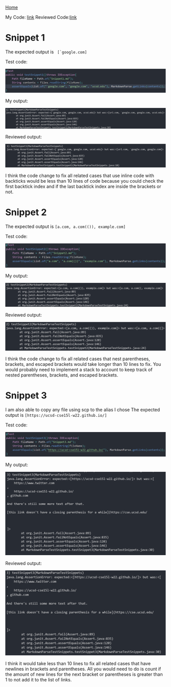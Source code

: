 [Home](https://arl009.github.io/cse15l-lab-reports/)

My Code: [link](https://github.com/arl009/markdown-parse)
Reviewed Code:[link](https://github.com/artballesteros/markdown-parse)

# Snippet 1
The expected output is `` [`google.com]``

Test code:

![image](lab4img7.PNG)

My output:

![image](lab4img1.PNG)

Reviewed output:

![image](lab4img4.PNG)

I think the code change to fix all related cases that use inline code with backticks would be less than 10 lines of code because you could check the first backtick index and if the last backtick index are inside the brackets or not.

# Snippet 2
The expected output is `[a.com, a.com(()), example.com]`

Test code:

![image](lab4img8.PNG)

My output:

![image](lab4img2.PNG)

Reviewed output:

![image](lab4img5.PNG)

I think the code change to fix all related cases that nest parentheses, brackets, and escaped brackets would take longer than 10 lines to fix. You would probably need to implement a stack to account to keep track of nested parentheses, brackets, and escaped brackets.

# Snippet 3
I am also able to copy any file using scp to the alias I chose
The expected output is `[https://ucsd-cse15l-w22.github.io/]`

Test code:

![image](lab4img9.PNG)

My output:

![image](lab4img3.PNG)

Reviewed output:

![image](lab4img6.PNG)

I think it would take less than 10 lines to fix all related cases that have newlines in brackets and parentheses. All you would need to do is count if the amount of new lines for the next bracket or parentheses is greater than 1 to not add it to the list of links.
